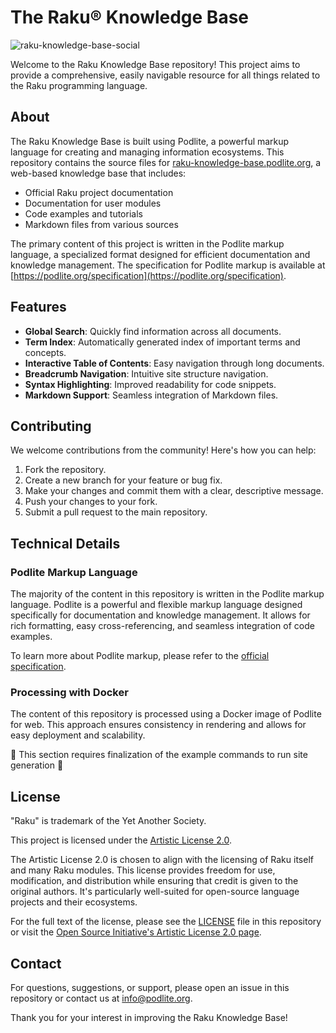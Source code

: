 # The Raku® Knowledge Base

![raku-knowledge-base-social](https://github.com/user-attachments/assets/adf187c7-0fbb-45e3-a5e3-d253ed7e4d8d)

Welcome to the Raku Knowledge Base repository! This project aims to provide a comprehensive, easily navigable resource for all things related to the Raku programming language.

## About

The Raku Knowledge Base is built using Podlite, a powerful markup language for creating and managing information ecosystems. This repository contains the source files for [raku-knowledge-base.podlite.org](https://raku-knowledge-base.podlite.org/), a web-based knowledge base that includes:

- Official Raku project documentation
- Documentation for user modules
- Code examples and tutorials
- Markdown files from various sources

The primary content of this project is written in the Podlite markup language, a specialized format designed for efficient documentation and knowledge management. The specification for Podlite markup is available at [https://podlite.org/specification](https://podlite.org/specification).


## Features

- **Global Search**: Quickly find information across all documents.
- **Term Index**: Automatically generated index of important terms and concepts.
- **Interactive Table of Contents**: Easy navigation through long documents.
- **Breadcrumb Navigation**: Intuitive site structure navigation.
- **Syntax Highlighting**: Improved readability for code snippets.
- **Markdown Support**: Seamless integration of Markdown files.


## Contributing

We welcome contributions from the community! Here's how you can help:

1. Fork the repository.
2. Create a new branch for your feature or bug fix.
3. Make your changes and commit them with a clear, descriptive message.
4. Push your changes to your fork.
5. Submit a pull request to the main repository.

## Technical Details

### Podlite Markup Language

The majority of the content in this repository is written in the Podlite markup language. Podlite is a powerful and flexible markup language designed specifically for documentation and knowledge management. It allows for rich formatting, easy cross-referencing, and seamless integration of code examples.

To learn more about Podlite markup, please refer to the [official specification](https://podlite.org/specification).

### Processing with Docker

The content of this repository is processed using a Docker image of Podlite for web. This approach ensures consistency in rendering and allows for easy deployment and scalability.

🚧 This section requires finalization of the example commands to run site generation 🚧

## License

"Raku" is trademark of the Yet Another Society. 

This project is licensed under the [Artistic License 2.0](https://opensource.org/licenses/Artistic-2.0).

The Artistic License 2.0 is chosen to align with the licensing of Raku itself and many Raku modules. This license provides freedom for use, modification, and distribution while ensuring that credit is given to the original authors. It's particularly well-suited for open-source language projects and their ecosystems.

For the full text of the license, please see the [LICENSE](LICENSE) file in this repository or visit the [Open Source Initiative's Artistic License 2.0 page](https://opensource.org/licenses/Artistic-2.0).

## Contact

For questions, suggestions, or support, please open an issue in this repository or contact us at info@podlite.org.

Thank you for your interest in improving the Raku Knowledge Base!


